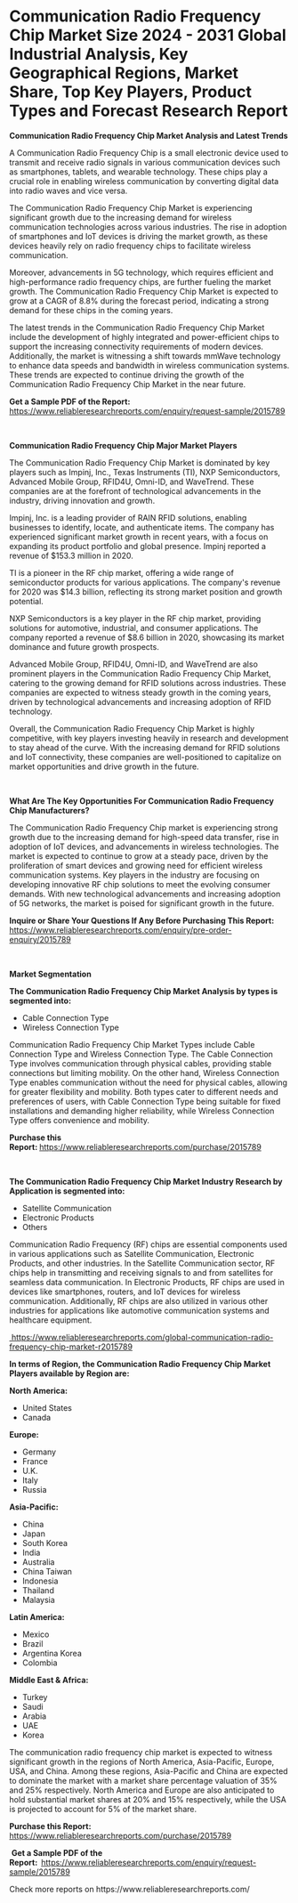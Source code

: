 <p><h1>Communication Radio Frequency Chip Market Size 2024 - 2031 Global Industrial Analysis, Key Geographical Regions, Market Share, Top Key Players, Product Types and Forecast Research Report</h1></p><p><strong>Communication Radio Frequency Chip Market Analysis and Latest Trends</strong></p>
<p><p>A Communication Radio Frequency Chip is a small electronic device used to transmit and receive radio signals in various communication devices such as smartphones, tablets, and wearable technology. These chips play a crucial role in enabling wireless communication by converting digital data into radio waves and vice versa.</p><p>The Communication Radio Frequency Chip Market is experiencing significant growth due to the increasing demand for wireless communication technologies across various industries. The rise in adoption of smartphones and IoT devices is driving the market growth, as these devices heavily rely on radio frequency chips to facilitate wireless communication.</p><p>Moreover, advancements in 5G technology, which requires efficient and high-performance radio frequency chips, are further fueling the market growth. The Communication Radio Frequency Chip Market is expected to grow at a CAGR of 8.8% during the forecast period, indicating a strong demand for these chips in the coming years.</p><p>The latest trends in the Communication Radio Frequency Chip Market include the development of highly integrated and power-efficient chips to support the increasing connectivity requirements of modern devices. Additionally, the market is witnessing a shift towards mmWave technology to enhance data speeds and bandwidth in wireless communication systems. These trends are expected to continue driving the growth of the Communication Radio Frequency Chip Market in the near future.</p></p>
<p><strong>Get a Sample PDF of the Report:&nbsp;</strong> <a href="https://www.reliableresearchreports.com/enquiry/request-sample/2015789">https://www.reliableresearchreports.com/enquiry/request-sample/2015789</a></p>
<p>&nbsp;</p>
<p><strong>Communication Radio Frequency Chip Major Market Players</strong></p>
<p><p>The Communication Radio Frequency Chip Market is dominated by key players such as Impinj, Inc., Texas Instruments (TI), NXP Semiconductors, Advanced Mobile Group, RFID4U, Omni-ID, and WaveTrend. These companies are at the forefront of technological advancements in the industry, driving innovation and growth.</p><p>Impinj, Inc. is a leading provider of RAIN RFID solutions, enabling businesses to identify, locate, and authenticate items. The company has experienced significant market growth in recent years, with a focus on expanding its product portfolio and global presence. Impinj reported a revenue of $153.3 million in 2020.</p><p>TI is a pioneer in the RF chip market, offering a wide range of semiconductor products for various applications. The company's revenue for 2020 was $14.3 billion, reflecting its strong market position and growth potential.</p><p>NXP Semiconductors is a key player in the RF chip market, providing solutions for automotive, industrial, and consumer applications. The company reported a revenue of $8.6 billion in 2020, showcasing its market dominance and future growth prospects.</p><p>Advanced Mobile Group, RFID4U, Omni-ID, and WaveTrend are also prominent players in the Communication Radio Frequency Chip Market, catering to the growing demand for RFID solutions across industries. These companies are expected to witness steady growth in the coming years, driven by technological advancements and increasing adoption of RFID technology.</p><p>Overall, the Communication Radio Frequency Chip Market is highly competitive, with key players investing heavily in research and development to stay ahead of the curve. With the increasing demand for RFID solutions and IoT connectivity, these companies are well-positioned to capitalize on market opportunities and drive growth in the future.</p></p>
<p>&nbsp;</p>
<p><strong>What Are The Key Opportunities For Communication Radio Frequency Chip Manufacturers?</strong></p>
<p><p>The Communication Radio Frequency Chip market is experiencing strong growth due to the increasing demand for high-speed data transfer, rise in adoption of IoT devices, and advancements in wireless technologies. The market is expected to continue to grow at a steady pace, driven by the proliferation of smart devices and growing need for efficient wireless communication systems. Key players in the industry are focusing on developing innovative RF chip solutions to meet the evolving consumer demands. With new technological advancements and increasing adoption of 5G networks, the market is poised for significant growth in the future.</p></p>
<p><strong>Inquire or Share Your Questions If Any Before Purchasing This Report:</strong> <a href="https://www.reliableresearchreports.com/enquiry/pre-order-enquiry/2015789">https://www.reliableresearchreports.com/enquiry/pre-order-enquiry/2015789</a></p>
<p>&nbsp;</p>
<p><strong>Market Segmentation</strong></p>
<p><strong>The Communication Radio Frequency Chip Market Analysis by types is segmented into:</strong></p>
<p><ul><li>Cable Connection Type</li><li>Wireless Connection Type</li></ul></p>
<p><p>Communication Radio Frequency Chip Market Types include Cable Connection Type and Wireless Connection Type. The Cable Connection Type involves communication through physical cables, providing stable connections but limiting mobility. On the other hand, Wireless Connection Type enables communication without the need for physical cables, allowing for greater flexibility and mobility. Both types cater to different needs and preferences of users, with Cable Connection Type being suitable for fixed installations and demanding higher reliability, while Wireless Connection Type offers convenience and mobility.</p></p>
<p><strong>Purchase this Report:&nbsp;</strong><a href="https://www.reliableresearchreports.com/purchase/2015789">https://www.reliableresearchreports.com/purchase/2015789</a></p>
<p>&nbsp;</p>
<p><strong>The Communication Radio Frequency Chip Market Industry Research by Application is segmented into:</strong></p>
<p><ul><li>Satellite Communication</li><li>Electronic Products</li><li>Others</li></ul></p>
<p><p>Communication Radio Frequency (RF) chips are essential components used in various applications such as Satellite Communication, Electronic Products, and other industries. In the Satellite Communication sector, RF chips help in transmitting and receiving signals to and from satellites for seamless data communication. In Electronic Products, RF chips are used in devices like smartphones, routers, and IoT devices for wireless communication. Additionally, RF chips are also utilized in various other industries for applications like automotive communication systems and healthcare equipment.</p></p>
<p><a href="https://www.reliableresearchreports.com/global-communication-radio-frequency-chip-market-r2015789">&nbsp;https://www.reliableresearchreports.com/global-communication-radio-frequency-chip-market-r2015789</a></p>
<p><strong>In terms of Region, the Communication Radio Frequency Chip Market Players available by Region are:</strong></p>
<p>
    <p> <strong> North America: </strong>
        <ul>
            <li>United States</li>
            <li>Canada</li>
        </ul>
        </p> 
    <p> <strong> Europe: </strong>
        <ul>
            <li>Germany</li>
            <li>France</li>
            <li>U.K.</li>
            <li>Italy</li>
            <li>Russia</li>
        </ul>
        </p> 
    <p> <strong> Asia-Pacific: </strong>
        <ul>
            <li>China</li>
            <li>Japan</li>
            <li>South Korea</li>
            <li>India</li>
            <li>Australia</li>
            <li>China Taiwan</li>
            <li>Indonesia</li>
            <li>Thailand</li>
            <li>Malaysia</li>
        </ul>
        </p> 
    <p> <strong> Latin America: </strong>
        <ul>
            <li>Mexico</li>
            <li>Brazil</li>
            <li>Argentina Korea</li>
            <li>Colombia</li>
        </ul>
        </p> 
    <p> <strong> Middle East & Africa: </strong>
        <ul>
            <li>Turkey</li>
            <li>Saudi</li>
            <li>Arabia</li>
            <li>UAE</li>
            <li>Korea</li>
        </ul>
    </p>
    </p>
<p><p>The communication radio frequency chip market is expected to witness significant growth in the regions of North America, Asia-Pacific, Europe, USA, and China. Among these regions, Asia-Pacific and China are expected to dominate the market with a market share percentage valuation of 35% and 25% respectively. North America and Europe are also anticipated to hold substantial market shares at 20% and 15% respectively, while the USA is projected to account for 5% of the market share.</p></p>
<p><strong>Purchase this Report: </strong><a href="https://www.reliableresearchreports.com/purchase/2015789">https://www.reliableresearchreports.com/purchase/2015789</a></p>
<p>&nbsp;<strong>Get a Sample PDF of the Report:&nbsp;&nbsp;</strong><a href="https://www.reliableresearchreports.com/enquiry/request-sample/2015789">https://www.reliableresearchreports.com/enquiry/request-sample/2015789</a></p>
<p><strong></strong></p>
<p>Check more reports on https://www.reliableresearchreports.com/</p>